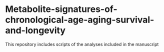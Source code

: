 # Metabolite-signatures-of-chronological-age-aging-survival-and-longevity
This repository includes scripts of the analyses included in the manuscript
